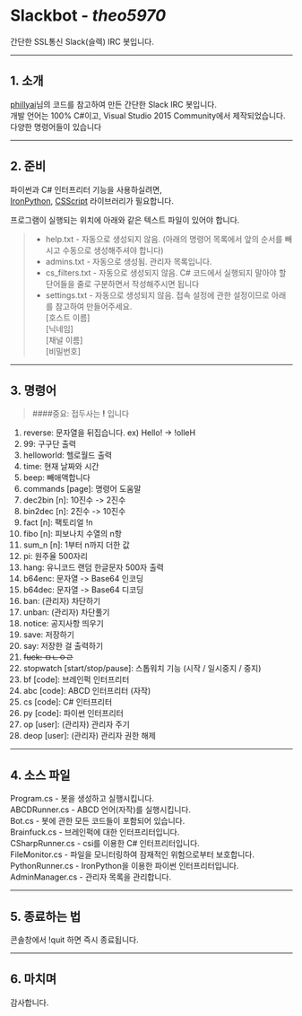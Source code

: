 # __Slackbot__ - *theo5970*
간단한 SSL통신 Slack(슬렉) IRC 봇입니다.

* * *
## 1. 소개
[phillyai](http://github.com/phillyai)님의 코드를 참고하여 만든 간단한 Slack IRC 봇입니다.<br/>
개발 언어는 100% C#이고, Visual Studio 2015 Community에서 제작되었습니다.<br/>
다양한 명령어들이 있습니다<br/>
* * *
## 2. 준비
파이썬과 C# 인터프리터 기능을 사용하실려면, <br/>
[IronPython](http://ironpython.net/), [CSScript](http://www.csscript.net/) 라이브러리가 필요합니다.

프로그램이 실행되는 위치에 아래와 같은 텍스트 파일이 있어야 합니다. <br/>

>- help.txt - 자동으로 생성되지 않음. (아래의 명령어 목록에서 앞의 순서를 빼시고 수동으로 생성해주셔야 합니다)<br/>
>- admins.txt - 자동으로 생성됨. 관리자 목록입니다.<br/>
>- cs_filters.txt - 자동으로 생성되지 않음. C# 코드에서 실행되지 말아야 할 단어들을 줄로 구분하면서 작성해주시면 됩니다<br/>
>- settings.txt - 자동으로 생성되지 않음. 접속 설정에 관한 설정이므로 아래를 참고하여 만들어주세요.<br/>
>[호스트 이름]<br/>
>[닉네임]<br/>
>[채널 이름]<br/>
>[비밀번호]<br/>


* * *

## 3. 명령어
> ####중요: 접두사는 __!__ 입니다

1. reverse: 문자열을 뒤집습니다. ex) Hello! -> !olleH<br/>
2. 99: 구구단 출력<br/>
3. helloworld: 헬로월드 출력<br/>
4. time: 현재 날짜와 시간<br/>
5. beep: 빼애액합니다<br/>
6. commands [page]: 명령어 도움말<br/>
7. dec2bin [n]: 10진수 -> 2진수<br/>
8. bin2dec [n]: 2진수 -> 10진수<br/>
9. fact [n]: 팩토리얼 !n<br/>
10. fibo [n]: 피보나치 수열의 n항<br/>
11. sum_n [n]: 1부터 n까지 더한 값 <br/>
12. pi: 원주율 500자리 <br/>
13. hang: 유니코드 랜덤 한글문자 500자 출력 <br/>
14. b64enc: 문자열 -> Base64 인코딩 <br/>
15. b64dec: 문자열 -> Base64 디코딩 <br/>
16. ban: (관리자) 차단하기 <br/>
17. unban: (관리자) 차단풀기 <br/>
18. notice: 공지사항 띄우기 <br/>
19. save: 저장하기 <br/>
20. say: 저장한 걸 출력하기 <br/>
21. ~~fuck: ㅁㄴㅇㄹ~~ <br/>
22. stopwatch [start/stop/pause]: 스톱워치 기능 (시작 / 일시중지 / 중지) <br/>
23. bf [code]: 브레인퍽 인터프리터 <br/>
24. abc [code]: ABCD 인터프리터 (자작) <br/>
25. cs [code]: C# 인터프리터 <br/>
26. py [code]: 파이썬 인터프리터 <br/>
27. op [user]: (관리자) 관리자 주기 <br/>
28. deop [user]: (관리자) 관리자 권한 해제 <br/>

* * *
## 4. 소스 파일
Program.cs - 봇을 생성하고 실행시킵니다. <br/>
ABCDRunner.cs - ABCD 언어(자작)를 실행시킵니다. <br/>
Bot.cs - 봇에 관한 모든 코드들이 포함되어 있습니다. <br/>
Brainfuck.cs - 브레인퍽에 대한 인터프리터입니다. <br/>
CSharpRunner.cs - csi를 이용한 C# 인터프리터입니다. <br/>
FileMonitor.cs - 파일을 모니터링하여 잠재적인 위험으로부터 보호합니다. <br/>
PythonRunner.cs - IronPython을 이용한 파이썬 인터프리터입니다. <br/>
AdminManager.cs - 관리자 목록을 관리합니다. <br/>

* * *
## 5. 종료하는 법
콘솔창에서 !quit 하면 즉시 종료됩니다.
* * *

## 6. 마치며
감사합니다.
